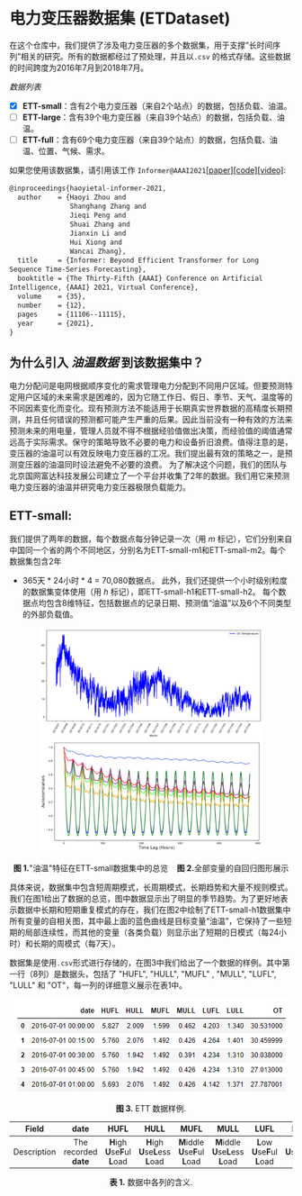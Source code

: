 # 电力变压器数据集 (ETDataset)

在这个仓库中，我们提供了涉及电力变压器的多个数据集，用于支撑”长时间序列”相关的研究。所有的数据都经过了预处理，并且以`.csv`
的格式存储。这些数据的时间跨度为2016年7月到2018年7月。

*数据列表*

- [x] **ETT-small**：含有2个电力变压器（来自2个站点）的数据，包括负载、油温。
- [ ] **ETT-large**：含有39个电力变压器（来自39个站点）的数据，包括负载、油温。
- [ ] **ETT-full**：含有69个电力变压器（来自39个站点）的数据，包括负载、油温、位置、气候、需求。

如果您使用该数据集，请引用该工作 `Informer@AAAI2021`[\[paper\]](https://arxiv.org/abs/2012.07436)[\[code\]](https://github.com/zhouhaoyi/Informer2020)[\[video\]](https://slideslive.com/38948878):

```
@inproceedings{haoyietal-informer-2021,
  author    = {Haoyi Zhou and
               Shanghang Zhang and
               Jieqi Peng and
               Shuai Zhang and
               Jianxin Li and
               Hui Xiong and
               Wancai Zhang},
  title     = {Informer: Beyond Efficient Transformer for Long Sequence Time-Series Forecasting},
  booktitle = {The Thirty-Fifth {AAAI} Conference on Artificial Intelligence, {AAAI} 2021, Virtual Conference},
  volume    = {35},
  number    = {12},
  pages     = {11106--11115},
  year      = {2021},
}
```

## 为什么引入 *油温数据* 到该数据集中？

电力分配问是电网根据顺序变化的需求管理电力分配到不同用户区域。但要预测特定用户区域的未来需求是困难的，因为它随工作日、假日、季节、天气、温度等的不同因素变化而变化。现有预测方法不能适用于长期真实世界数据的高精度长期预测，并且任何错误的预测都可能产生严重的后果。因此当前没有一种有效的方法来预测未来的用电量，管理人员就不得不根据经验值做出决策，而经验值的阈值通常远高于实际需求。保守的策略导致不必要的电力和设备折旧浪费。值得注意的是，变压器的油温可以有效反映电力变压器的工况。我们提出最有效的策略之一，是预测变压器的油温同时设法避免不必要的浪费。
为了解决这个问题，我们的团队与北京国网富达科技发展公司建立了一个平台并收集了2年的数据。我们用它来预测电力变压器的油温并研究电力变压器极限负载能力。

## ETT-small:

我们提供了两年的数据，每个数据点每分钟记录一次（用 *m* 标记），它们分别来自中国同一个省的两个不同地区，分别名为ETT-small-m1和ETT-small-m2。每个数据集包含2年
* 365天 * 24小时 * 4 = 70,080数据点。 此外，我们还提供一个小时级别粒度的数据集变体使用（用 *h*
标记），即ETT-small-h1和ETT-small-h2。 每个数据点均包含8维特征，包括数据点的记录日期、预测值“油温”以及6个不同类型的外部负载值。

<p align="center">
<img src="./img/appendix_dataset_year.png" height = "200" alt="" align=center />
<img src="./img/appendix_auto_correlation.png" height = "200" alt="" align=center />
<br><br>
<b>图 1.</b>"油温"特征在ETT-small数据集中的总览&nbsp;&nbsp;&nbsp;&nbsp;<b>图 2.</b>全部变量的自回归图形展示
</p>


具体来说，数据集中包含短周期模式，长周期模式，长期趋势和大量不规则模式。我们在图1给出了数据的总览，图中数据显示出了明显的季节趋势。为了更好地表示数据中长期和短期重复模式的存在，我们在图2中绘制了ETT-small-h1数据集中所有变量的自相关图，其中最上面的蓝色曲线是目标变量“油温”，它保持了一些短期的局部连续性，而其他的变量（各类负载）则显示出了短期的日模式（每24小时）和长期的周模式（每7天）。

数据集是使用`.csv`形式进行存储的，在图3中我们给出了一个数据的样例。其中第一行（8列）是数据头，包括了 "HUFL", "HULL", "MUFL"
, "MULL", "LUFL", "LULL" 和 "OT"，每一列的详细意义展示在表1中。

<p align="center">
<img src="./img/ETT%20data%20demo.png" height = "168" alt="" align=center />
<br><br>
<b>图 3.</b> ETT 数据样例.
</p>

|    Field    |         date          |              HUFL              |               HULL                |                MUFL                |                MULL                 |              LUFL               |               LULL               |                OT                |
| :---------: | :-------------------: | :----------------------------: | :-------------------------------: | :--------------------------------: | :---------------------------------: | :-----------------------------: | :------------------------------: | :------------------------------: |
| Description | The recorded **date** | **H**igh **U**se**F**ul **L**oad | **H**igh **U**se**L**ess **L**oad | **M**iddle **U**se**F**ul **L**oad | **M**iddle **U**se**L**ess **L**oad | **L**ow **U**se**F**ul **L**oad | **L**ow **U**se**L**ess **L**oad | **O**il **T**emperature (target) |

<p align="center"><b>表 1.</b> 数据中各列的含义.</p>
